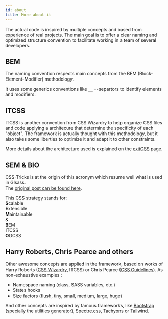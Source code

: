 ```yaml
---
id: about
title: More about it
---
```


The actual code is inspired by multiple concepts and based from experience of
real projects. The main goal is to offer a clear naming and optimized structure
convention to facilitate working in a team of several developers.

## BEM

The naming convention respects main concepts from the BEM
(Block-Element-Modifier) methodology.

It uses some generics conventions like `__` `--`separtors to identify elements
and modifiers.

## ITCSS

ITCSS is another convention from CSS Wizardry to help organize CSS files and
code applying a architecure that determine the specificity of each "object". The
framework is actually thought with this methodology, but it also takes some
liberties to optimize it and adapt it to other constraints.

More details about the architecture used is explained on the
[exitCSS](exitcss.md) page.

## SEM & BIO

CSS-Tricks is at the origin of this acronym which resume well what is used in
Glsass.<br/>The
[original post can be found here](https://css-tricks.com/combining-the-powers-of-sem-and-bio-for-improving-css/).

This CSS strategy stands for:<br/>
**S**calable<br/>**E**xtensible<br/>**M**aintainable<br/> &<br/>
**B**EM<br/>**I**TCSS<br/>**O**OCSS

## Harry Roberts, Chris Pearce and others

Other awesome concepts are applied in the framework, based on works of Harry
Roberts ([CSS Wizardry](https://csswizardry.com/), ITCSS) or Chris Pearce
([CSS Guidelines](https://csswizardry.com/)). As non-exhaustive examples :

- Namespace naming (class, SASS variables, etc.)
- States hooks
- Size factors (flush, tiny, small, medium, large, huge)

And other concepts are inspired by famous frameworks, like
[Bootstrap](https://getbootstrap.com/) (specially the utilities generator),
[Spectre.css](https://picturepan2.github.io/spectre/),
[Tachyons](https://tachyons.io/) or [Tailwind](https://tailwindcss.com/).
